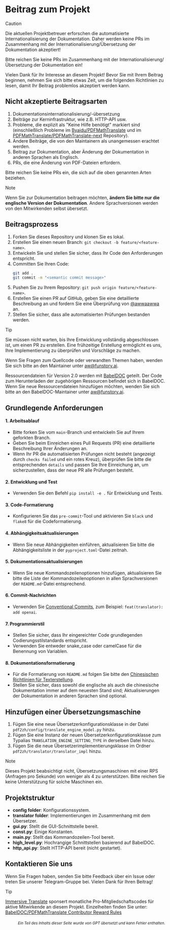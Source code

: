 # Beitrag zum Projekt

> [!CAUTION]
>
> Die aktuellen Projektbetreuer erforschen die automatisierte Internationalisierung der Dokumentation. Daher werden keine PRs im Zusammenhang mit der Internationalisierung/Übersetzung der Dokumentation akzeptiert!
>
> Bitte reichen Sie keine PRs im Zusammenhang mit der Internationalisierung/Übersetzung der Dokumentation ein!

Vielen Dank für Ihr Interesse an diesem Projekt! Bevor Sie mit Ihrem Beitrag beginnen, nehmen Sie sich bitte etwas Zeit, um die folgenden Richtlinien zu lesen, damit Ihr Beitrag problemlos akzeptiert werden kann.

## Nicht akzeptierte Beitragsarten

1. Dokumentationsinternationalisierung/-übersetzung
2. Beiträge zur Kerninfrastruktur, wie z.B. HTTP-API usw.
3. Probleme, die explizit als "Keine Hilfe benötigt" markiert sind (einschließlich Probleme im [Byaidu/PDFMathTranslate](Byaidu/PDFMathTranslate) und im [PDFMathTranslate/PDFMathTranslate-next](PDFMathTranslate/PDFMathTranslate-next) Repository).
4. Andere Beiträge, die von den Maintainern als unangemessen erachtet werden.
5. Beitrag zur Dokumentation, aber Änderung der Dokumentation in anderen Sprachen als Englisch.
6. PRs, die eine Änderung von PDF-Dateien erfordern.

Bitte reichen Sie keine PRs ein, die sich auf die oben genannten Arten beziehen.

> [!NOTE]
>
> Wenn Sie zur Dokumentation beitragen möchten, **ändern Sie bitte nur die englische Version der Dokumentation**. Andere Sprachversionen werden von den Mitwirkenden selbst übersetzt.

## Beitragsprozess

1. Forken Sie dieses Repository und klonen Sie es lokal.
2. Erstellen Sie einen neuen Branch: `git checkout -b feature/<feature-name>`.
3. Entwickeln Sie und stellen Sie sicher, dass Ihr Code den Anforderungen entspricht.
4. Committen Sie Ihren Code:
   ```bash
   git add .
   git commit -m "<semantic commit message>"
   ```
5. Pushen Sie zu Ihrem Repository: `git push origin feature/<feature-name>`.
6. Erstellen Sie einen PR auf GitHub, geben Sie eine detaillierte Beschreibung an und fordern Sie eine Überprüfung von [@awwaawwa](https://github.com/awwaawwa) an.
7. Stellen Sie sicher, dass alle automatisierten Prüfungen bestanden werden.

> [!TIP]
>
> Sie müssen nicht warten, bis Ihre Entwicklung vollständig abgeschlossen ist, um einen PR zu erstellen. Eine frühzeitige Erstellung ermöglicht es uns, Ihre Implementierung zu überprüfen und Vorschläge zu machen.
>
> Wenn Sie Fragen zum Quellcode oder verwandten Themen haben, wenden Sie sich bitte an den Maintainer unter aw@funstory.ai.
>
> Ressourcendateien für Version 2.0 werden mit [BabelDOC](https://github.com/funstory-ai/BabelDOC) geteilt. Der Code zum Herunterladen der zugehörigen Ressourcen befindet sich in BabelDOC. Wenn Sie neue Ressourcendateien hinzufügen möchten, wenden Sie sich bitte an den BabelDOC-Maintainer unter aw@funstory.ai.

## Grundlegende Anforderungen

<h4 id="sop">1. Arbeitsablauf</h4>

   - Bitte forken Sie vom `main`-Branch und entwickeln Sie auf Ihrem geforkten Branch.
   - Geben Sie beim Einreichen eines Pull Requests (PR) eine detaillierte Beschreibung Ihrer Änderungen an.
   - Wenn Ihr PR die automatisierten Prüfungen nicht besteht (angezeigt durch `checks failed` und ein rotes Kreuz), überprüfen Sie bitte die entsprechenden `details` und passen Sie Ihre Einreichung an, um sicherzustellen, dass der neue PR alle Prüfungen besteht.


<h4 id="entwicklung&test">2. Entwicklung und Test</h4>

   - Verwenden Sie den Befehl `pip install -e .` für Entwicklung und Tests.


<h4 id="format">3. Code-Formatierung</h4>

   - Konfigurieren Sie das `pre-commit`-Tool und aktivieren Sie `black` und `flake8` für die Codeformatierung.


<h4 id="requpdate">4. Abhängigkeitsaktualisierungen</h4>

   - Wenn Sie neue Abhängigkeiten einführen, aktualisieren Sie bitte die Abhängigkeitsliste in der `pyproject.toml`-Datei zeitnah.


<h4 id="docupdate">5. Dokumentationsaktualisierungen</h4>

   - Wenn Sie neue Kommandozeilenoptionen hinzufügen, aktualisieren Sie bitte die Liste der Kommandozeilenoptionen in allen Sprachversionen der `README.md`-Datei entsprechend.


<h4 id="commitmsg">6. Commit-Nachrichten</h4>

   - Verwenden Sie [Conventional Commits](https://www.conventionalcommits.org/en/v1.0.0/), zum Beispiel: `feat(translator): add openai`.


<h4 id="codestyle">7. Programmierstil</h4>

   - Stellen Sie sicher, dass Ihr eingereichter Code grundlegenden Codierungsstilstandards entspricht.
   - Verwenden Sie entweder snake_case oder camelCase für die Benennung von Variablen.


<h4 id="doctypo">8. Dokumentationsformatierung</h4>

   - Für die Formatierung von `README.md` folgen Sie bitte den [Chinesischen Richtlinien für Texterstellung](https://github.com/sparanoid/chinese-copywriting-guidelines).
   - Stellen Sie sicher, dass sowohl die englische als auch die chinesische Dokumentation immer auf dem neuesten Stand sind; Aktualisierungen der Dokumentation in anderen Sprachen sind optional.

## Hinzufügen einer Übersetzungsmaschine

1. Fügen Sie eine neue Übersetzerkonfigurationsklasse in der Datei `pdf2zh/config/translate_engine_model.py` hinzu.
2. Fügen Sie eine Instanz der neuen Übersetzerkonfigurationsklasse zum Typalias `TRANSLATION_ENGINE_SETTING_TYPE` in derselben Datei hinzu.
3. Fügen Sie die neue Übersetzerimplementierungsklasse im Ordner `pdf2zh/translator/translator_impl` hinzu.

> [!NOTE]
>
> Dieses Projekt beabsichtigt nicht, Übersetzungsmaschinen mit einer RPS (Anfragen pro Sekunde) von weniger als 4 zu unterstützen. Bitte reichen Sie keine Unterstützung für solche Maschinen ein.

## Projektstruktur

- **config folder**: Konfigurationssystem.
- **translator folder**: Implementierungen im Zusammenhang mit dem Übersetzer.
- **gui.py**: Stellt die GUI-Schnittstelle bereit.
- **const.py**: Einige Konstanten.
- **main.py**: Stellt das Kommandozeilen-Tool bereit.
- **high_level.py**: Hochrangige Schnittstellen basierend auf BabelDOC.
- **http_api.py**: Stellt HTTP-API bereit (nicht gestartet).

## Kontaktieren Sie uns

Wenn Sie Fragen haben, senden Sie bitte Feedback über ein Issue oder treten Sie unserer Telegram-Gruppe bei. Vielen Dank für Ihren Beitrag!

> [!TIP]
>
> [Immersive Translate](https://immersivetranslate.com) sponsert monatliche Pro-Mitgliedschaftscodes für aktive Mitwirkende an diesem Projekt. Einzelheiten finden Sie unter: [BabelDOC/PDFMathTranslate Contributor Reward Rules](https://funstory-ai.github.io/BabelDOC/CONTRIBUTOR_REWARD/)

<div align="right"> 
<h6><small>Ein Teil des Inhalts dieser Seite wurde von GPT übersetzt und kann Fehler enthalten.</small></h6>